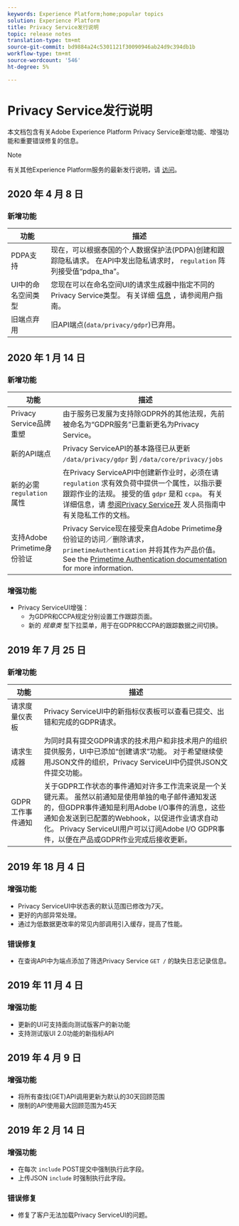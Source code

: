 ```yaml
---
keywords: Experience Platform;home;popular topics
solution: Experience Platform
title: Privacy Service发行说明
topic: release notes
translation-type: tm+mt
source-git-commit: bd9884a24c5301121f30090946ab24d9c394db1b
workflow-type: tm+mt
source-wordcount: '546'
ht-degree: 5%

---
```



# Privacy Service发行说明

本文档包含有关Adobe Experience Platform Privacy Service新增功能、增强功能和重要错误修复的信息。

>[!NOTE]
>
>有关其他Experience Platform服务的最新发行说明，请 [访问](../release-notes/latest/latest.md)。

## 2020 年 4 月 8 日

### 新增功能

| 功能 | 描述 |
| --- | --- |
| PDPA支持 | 现在，可以根据泰国的个人数据保护法(PDPA)创建和跟踪隐私请求。 在API中发出隐私请求时， `regulation` 阵列接受值“pdpa_tha”。 |
| UI中的命名空间类型 | 您现在可以在命名空间UI的请求生成器中指定不同的Privacy Service类型。 有关详细 [信息](ui/user-guide.md) ，请参阅用户指南。 |
| 旧端点弃用 | 旧API端点(`data/privacy/gdpr`)已弃用。 |

## 2020 年 1 月 14 日

### 新增功能

| 功能 | 描述 |
| --- | --- |
| Privacy Service品牌重塑 | 由于服务已发展为支持除GDPR外的其他法规，先前被命名为“GDPR服务”已重新更名为Privacy Service。 |
| 新的API端点 | Privacy ServiceAPI的基本路径已从更新 `/data/privacy/gdpr` 到 `/data/core/privacy/jobs` |
| 新的必需 `regulation` 属性 | 在Privacy ServiceAPI中创建新作业时，必须在请 `regulation` 求有效负荷中提供一个属性，以指示要跟踪作业的法规。 接受的值 `gdpr` 是和 `ccpa`。 有关详细信息，请 [参阅Privacy Service开](api/privacy-jobs.md) 发人员指南中有关隐私工作的文档。 |
| 支持Adobe Primetime身份验证 | Privacy Service现在接受来自Adobe Primetime身份验证的访问／删除请求， `primetimeAuthentication` 并将其作为产品价值。 See the [Primetime Authentication documentation](http://tve.helpdocsonline.com/how-to-make-a-privacy-request) for more information. |

### 增强功能

* Privacy ServiceUI增强：
   * 为GDPR和CCPA规定分别设置工作跟踪页面。
   * 新的 _规章类_ 型下拉菜单，用于在GDPR和CCPA的跟踪数据之间切换。

## 2019 年 7 月 25 日

### 新增功能

| 功能 | 描述 |
| --- | --- |
| 请求度量仪表板 | Privacy ServiceUI中的新指标仪表板可以查看已提交、出错和完成的GDPR请求。 |
| 请求生成器 | 为同时具有提交GDPR请求的技术用户和非技术用户的组织提供服务，UI中已添加“创建请求”功能。 对于希望继续使用JSON文件的组织，Privacy ServiceUI中仍提供JSON文件提交功能。 |
| GDPR工作事件通知 | 关于GDPR工作状态的事件通知对许多工作流来说是一个关键元素。 虽然以前通知是使用单独的电子邮件通知发送的，但GDPR事件通知是利用Adobe I/O事件的消息，这些通知会发送到已配置的Webhook，以促进作业请求自动化。 Privacy ServiceUI用户可以订阅Adobe I/O GDPR事件，以便在产品或GDPR作业完成后接收更新。 |

## 2019 年 18 月 4 日

### 增强功能

* Privacy ServiceUI中状态表的默认范围已修改为7天。
* 更好的内部异常处理。
* 通过为低数据更改率的常见内部调用引入缓存，提高了性能。

### 错误修复

* 在查询API中为端点添加了筛选Privacy Service `GET /` 的缺失日志记录信息。

## 2019 年 11 月 4 日

### 增强功能

* 更新的UI可支持面向测试版客户的新功能
* 支持测试版UI 2.0功能的新指标API

## 2019 年 4 月 9 日

### 增强功能

* 将所有查找(GET)API调用更新为默认的30天回顾范围
* 限制的API使用最大回顾范围为45天

## 2019 年 2 月 14 日

### 增强功能

* 在每次 `include` POST提交中强制执行此字段。
* 上传JSON `include` 时强制执行此字段。

### 错误修复

* 修复了客户无法加载Privacy ServiceUI的问题。